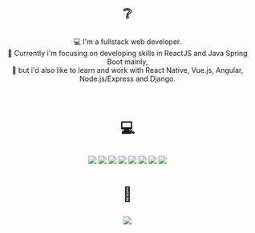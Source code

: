 # <p align="center">❔</p>
<p align="center">💻 I'm a fullstack web developer.<br>💨 Currently i'm focusing on developing skills in ReactJS and Java Spring Boot mainly,<br>💭 but i'd also like to learn and work with React Native, Vue.js, Angular, Node.js/Express and Django.</p>

<p align="center">
 <a href="https://www.instagram.com/7samuca7" target="_blank"><img alt="" src="https://img.shields.io/badge/Instagram-000?logo=instagram&logoColor=white&style=for-the-badge" style="vertical-align:center" /></a>
<a href="https://twitter.com/7samluiz7" target="_blank"><img alt="" src="https://img.shields.io/badge/Twitter-000?logo=Twitter&logoColor=white&style=for-the-badge" style="vertical-align:center" /></a>
<a href="https://linkedin.com/in/samuelluizrl" target="_blank"><img alt="" src="https://img.shields.io/badge/LinkedIn-000?logo=linkedin&logoColor=white&style=for-the-badge" style="vertical-align:center" /></a></p> 

# <p align="center">💻</p>
<p align="center">
<img src="https://img.shields.io/badge/react-%2320232a.svg?style=flat-square&logo=react&logoColor=white&color=black" />
 <img src="https://img.shields.io/badge/javascript-%23323330.svg?style=flat-square&logo=javascript&logoColor=white&color=black" />
 <img src="https://img.shields.io/badge/typescript-%23007ACC.svg?style=flat-square&logo=typescript&logoColor=white&color=black" />
 <img src="https://img.shields.io/badge/java-%23ED8B00.svg?style=flat-square&logo=java&logoColor=white&color=black" />
 <img src="https://img.shields.io/badge/spring-%236DB33F.svg?style=flat-square&logo=spring&logoColor=white&color=black" />
 <img src="https://img.shields.io/badge/mysql-%2300f.svg?style=flat-square&logo=mysql&logoColor=white&color=black" />
 <img src="https://img.shields.io/badge/postgres-%23316192.svg?style=flat-square&logo=postgresql&logoColor=white&color=black" />
 <img src="https://img.shields.io/badge/figma-%23F24E1E.svg?style=flat-square&logo=figma&logoColor=white&color=black" /></p>
 
# <p align="center">🏁</p>
<p align="center">
<img src="https://github-readme-stats.vercel.app/api?username=samluiz&theme=swift&hide_border=true&include_all_commits=true&count_private=true" /></p>
